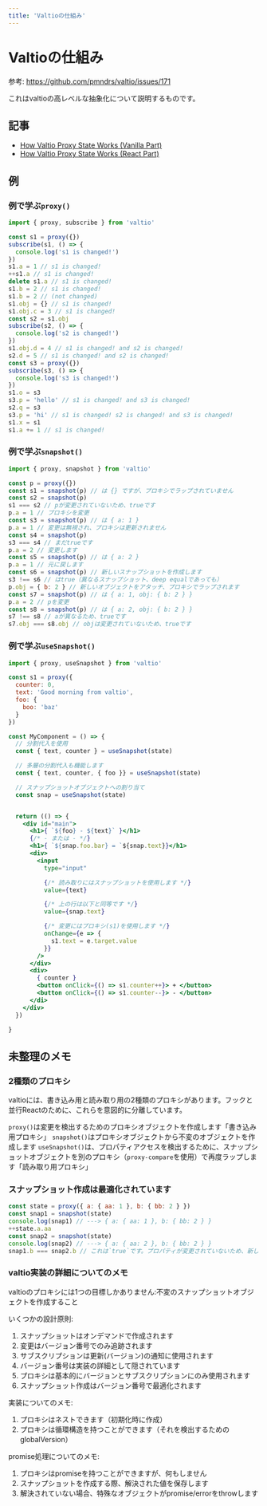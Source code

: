 ```yaml
---
title: 'Valtioの仕組み'
---
```


# Valtioの仕組み

参考: https://github.com/pmndrs/valtio/issues/171

これはvaltioの高レベルな抽象化について説明するものです。

## 記事

- [How Valtio Proxy State Works (Vanilla Part)](https://blog.axlight.com/posts/how-valtio-proxy-state-works-vanilla-part/)
- [How Valtio Proxy State Works (React Part)](https://blog.axlight.com/posts/how-valtio-proxy-state-works-react-part/)

## 例

### 例で学ぶ`proxy()`

```js
import { proxy, subscribe } from 'valtio'

const s1 = proxy({})
subscribe(s1, () => {
  console.log('s1 is changed!')
})
s1.a = 1 // s1 is changed!
++s1.a // s1 is changed!
delete s1.a // s1 is changed!
s1.b = 2 // s1 is changed!
s1.b = 2 // (not changed)
s1.obj = {} // s1 is changed!
s1.obj.c = 3 // s1 is changed!
const s2 = s1.obj
subscribe(s2, () => {
  console.log('s2 is changed!')
})
s1.obj.d = 4 // s1 is changed! and s2 is changed!
s2.d = 5 // s1 is changed! and s2 is changed!
const s3 = proxy({})
subscribe(s3, () => {
  console.log('s3 is changed!')
})
s1.o = s3
s3.p = 'hello' // s1 is changed! and s3 is changed!
s2.q = s3
s3.p = 'hi' // s1 is changed! s2 is changed! and s3 is changed!
s1.x = s1
s1.a += 1 // s1 is changed!
```

### 例で学ぶ`snapshot()`

```js
import { proxy, snapshot } from 'valtio'

const p = proxy({})
const s1 = snapshot(p) // は {} ですが、プロキシでラップされていません
const s2 = snapshot(p)
s1 === s2 // pが変更されていないため、trueです
p.a = 1 // プロキシを変更
const s3 = snapshot(p) // は { a: 1 }
p.a = 1 // 変更は無視され、プロキシは更新されません
const s4 = snapshot(p)
s3 === s4 // まだtrueです
p.a = 2 // 変更します
const s5 = snapshot(p) // は { a: 2 }
p.a = 1 // 元に戻します
const s6 = snapshot(p) // 新しいスナップショットを作成します
s3 !== s6 // はtrue（異なるスナップショット、deep equalであっても）
p.obj = { b: 2 } // 新しいオブジェクトをアタッチ、プロキシでラップされます
const s7 = snapshot(p) // は { a: 1, obj: { b: 2 } }
p.a = 2 // pを変更
const s8 = snapshot(p) // は { a: 2, obj: { b: 2 } }
s7 !== s8 // aが異なるため、trueです
s7.obj === s8.obj // objは変更されていないため、trueです
```

### 例で学ぶ`useSnapshot()`

```jsx
import { proxy, useSnapshot } from 'valtio'

const s1 = proxy({
  counter: 0,
  text: 'Good morning from valtio',
  foo: {
    boo: 'baz'
  }
})

const MyComponent = () => {
  // 分割代入を使用
  const { text, counter } = useSnapshot(state)

  // 多層の分割代入も機能します
  const { text, counter, { foo }} = useSnapshot(state)

  // スナップショットオブジェクトへの割り当て
  const snap = useSnapshot(state)


  return (() => {
    <div id="main">
      <h1>{ `${foo} - ${text}` }</h1>
      {/* - または - */}
      <h1>{ `${snap.foo.bar} = `${snap.text}}</h1>
      <div>
        <input
          type="input"

          {/* 読み取りにはスナップショットを使用します */}
          value={text}

          {/* 上の行は以下と同等です */}
          value={snap.text}

          {/* 変更にはプロキシ(s1)を使用します */}
          onChange={e => {
            s1.text = e.target.value
          }}
        />
      </div>
      <div>
        { counter }
        <button onClick={() => s1.counter++}> + </button>
        <button onClick={() => s1.counter--}> - </button>
      </di>
    </div>
  })

}
```

## 未整理のメモ

### 2種類のプロキシ

valtioには、書き込み用と読み取り用の2種類のプロキシがあります。フックと並行Reactのために、これらを意図的に分離しています。

`proxy()`は変更を検出するためのプロキシオブジェクトを作成します「書き込み用プロキシ」
`snapshot()`はプロキシオブジェクトから不変のオブジェクトを作成します
`useSnapshot()`は、プロパティアクセスを検出するために、スナップショットオブジェクトを別のプロキシ（`proxy-compare`を使用）で再度ラップします「読み取り用プロキシ」

### スナップショット作成は最適化されています

```js
const state = proxy({ a: { aa: 1 }, b: { bb: 2 } })
const snap1 = snapshot(state)
console.log(snap1) // ---> { a: { aa: 1 }, b: { bb: 2 } }
++state.a.aa
const snap2 = snapshot(state)
console.log(snap2) // ---> { a: { aa: 2 }, b: { bb: 2 } }
snap1.b === snap2.b // これは`true`です。プロパティが変更されていないため、新しいスナップショットは作成されません。
```

### valtio実装の詳細についてのメモ

valtioのプロキシには1つの目標しかありません:不変のスナップショットオブジェクトを作成すること

いくつかの設計原則:

1. スナップショットはオンデマンドで作成されます
2. 変更はバージョン番号でのみ追跡されます
3. サブスクリプションは更新(バージョン)の通知に使用されます
4. バージョン番号は実装の詳細として隠されています
5. プロキシは基本的にバージョンとサブスクリプションにのみ使用されます
6. スナップショット作成はバージョン番号で最適化されます

実装についてのメモ:

1. プロキシはネストできます（初期化時に作成）
2. プロキシは循環構造を持つことができます（それを検出するためのglobalVersion）

promise処理についてのメモ:

1. プロキシはpromiseを持つことができますが、何もしません
2. スナップショットを作成する際、解決された値を保存します
3. 解決されていない場合、特殊なオブジェクトがpromise/errorをthrowします

